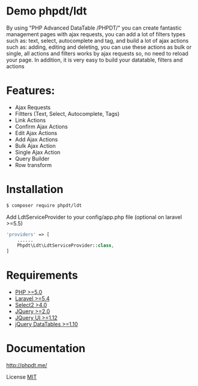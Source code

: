 # Demo phpdt/ldt


By using "PHP Advanced DataTable /PHPDT/" you can create fantastic management pages with ajax
    requests, you can add a lot of filters types such as: text, select, autocomplete and tag, and build a lot of  ajax
    actions such as:  adding, editing and deleting, you can use these actions as bulk or single, all actions and filters works by ajax requests so, no need to reload your page. In addition, it is very easy to build your datatable, filters and actions


# Features:

  - Ajax Requests
  - Filtters (Text, Select, Autocomplete, Tags)
  - Link Actions
  - Confirm Ajax Actions
  - Edit Ajax Actions
  - Add Ajax Actions
  - Bulk Ajax Action
  - Single Ajax Action
  - Query Builder
  - Row transform

# Installation 
```sh
$ composer require phpdt/ldt
```
 Add LdtServiceProvider to your config/app.php file (optional on laravel >=5.5)

```php
'providers' => [
	......
    Phpdt\Ldt\LdtServiceProvider::class,
]
```

# Requirements
- [PHP >=5.0](http://php.net/)
- [Laravel >=5.4](https://github.com/laravel/framework)
- [Select2 >4.0](https://select2.org/)
- [JQuery >=2.0](https://code.jquery.com/)
- [JQuery UI >=1.12](https://code.jquery.com/)
- [jQuery DataTables >=1.10](http://datatables.net/)

# Documentation


http://phpdt.me/


License
[MIT](https://github.com/mhdalaaaldeen/phpdt/blob/master/License)
